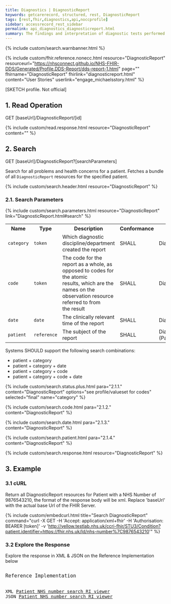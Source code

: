 ```yaml
---
title: Diagnostics | DiagnosticReport
keywords: getcarerecord, structured, rest, DiagnosticReport
tags: [rest,fhir,diagnostics,api,noccprofile]
sidebar: accessrecord_rest_sidebar
permalink: api_diagnostics_diagnosticreport.html
summary: The findings and interpretation of diagnostic tests performed on patients, groups of patients, devices, and locations, and/or specimens derived from these. The report includes clinical context such as requesting and provider information, and some mix of atomic results, images, textual and coded interpretations, and formatted representation of diagnostic reports.
---
```

{% include custom/search.warnbanner.html %}

{% include custom/fhir.reference.nonecc.html resource="DiagnosticReport" resourceurl="https://nhsconnect.github.io/NHS-FHIR-DDS/Generated/Profile.DDS-Report/dds-report-1.html" page="" fhirname="DiagnosticReport" fhirlink="diagnosticreport.html" content="User Stories" userlink="engage_michaelsstory.html" %}

[SKETCH profile. Not official]

## 1. Read Operation ##

<div markdown="span" class="alert alert-success" role="alert">
GET [baseUrl]/DiagnosticReport/[id]</div>

{% include custom/read.response.html resource="DiagnosticReport" content="" %}

## 2. Search ##

<div markdown="span" class="alert alert-success" role="alert">
GET [baseUrl]/DiagnosticReport?[searchParameters]</div>

Search for all problems and health concerns for a patient. Fetches a bundle of all `DiagnosticReport` resources for the specified patient.

{% include custom/search.header.html resource="DiagnosticReport" %}

### 2.1. Search Parameters ###

{% include custom/search.parameters.html resource="DiagnosticReport" link="DiagnosticReport.html#search" %}

<table style="min-width:100%;width:100%">
<tr id="clinical">
    <th style="width:15%;">Name</th>
    <th style="width:15%;">Type</th>
    <th style="width:40%;">Description</th>
    <th style="width:5%;">Conformance</th>
    <th style="width:25%;">Path</th>
</tr>
<tr>
    <td><code class="highlighter-rouge">category</code></td>
    <td><code class="highlighter-rouge">token</code></td>
    <td>Which diagnostic discipline/department created the report</td>
    <td>SHALL</td>
    <td>DiagnosticReport.category</td>
</tr>
<tr>
    <td><code class="highlighter-rouge">code</code></td>
    <td><code class="highlighter-rouge">token</code></td>
    <td>The code for the report as a whole, as opposed to codes for the atomic <br> results, which are the names on the observation resource referred to from <br> the result</td>
    <td>SHALL</td>
    <td>DiagnosticReport.code</td>
</tr>
<tr>
    <td><code class="highlighter-rouge">date</code></td>
    <td><code class="highlighter-rouge">date</code></td>
    <td>The clinically relevant time of the report</td>
    <td>SHALL</td>
    <td>DiagnosticReport.effective[x]</td>
</tr>
<tr>
    <td><code class="highlighter-rouge">patient</code></td>
    <td><code class="highlighter-rouge">reference</code></td>
    <td>The subject of the report</td>
    <td>SHALL</td>
    <td>DiagnosticReport.subject <br> (Patient)</td>
</tr>
</table>

Systems SHOULD support the following search combinations:

* patient + category
* patient + category + date
* patient + category + code
* patient + category + code + date

{% include custom/search.status.plus.html para="2.1.1." content="DiagnosticReport" options="see profile/valueset for codes" selected="final" name="category" %}

{% include custom/search.code.html para="2.1.2." content="DiagnosticReport" %}

{% include custom/search.date.html para="2.1.3." content="DiagnosticReport" %}

{% include custom/search.patient.html para="2.1.4." content="DiagnosticReport" %}

{% include custom/search.response.html resource="DiagnosticReport" %}



## 3. Example ##

<h3 id="32-response-headers">3.1 cURL</h3>

Return all DiagnosticReport resources for Patient with a NHS Number of 9876543210, the format of the response body will be xml. Replace 'baseUrl' with the actual base Url of the FHIR Server.

{% include custom/embedcurl.html title="Search DiagnosticReport" command="curl -X GET -H 'Accept: application/xml+fhir' -H 'Authorisation: BEARER [token]' -v 'http://yellow.testlab.nhs.uk/ccri-fhir/STU3/Condition?patient.identifier=https://fhir.nhs.uk/Id/nhs-number%7C9876543210'" %}


<h3 id="32-response-headers">3.2 Explore the Response</h3>

Explore the response in XML & JSON on the Reference Implementation below
<div class="language-http highlighter-rouge">
<pre class="highlight">
<p style="font-size: 110%;">Reference Implementation</p>
XML <a target="_blank" href="{{ site.fhir_ref_impl }}search?serverId=home&pretty=true&resource=Patient&param.0.qualifier=&param.0.0=https%3A%2F%2Ffhir.nhs.uk%2FId%2Fnhs-number&param.0.1=9876543210&param.0.name=identifier&param.0.type=token&sort_by=&sort_direction=&resource-search-limit=&encoding=xml">Patient NHS number search RI viewer</a>
JSON <a target="_blank" href="{{ site.fhir_ref_impl }}search?serverId=home&pretty=true&resource=Patient&param.0.qualifier=&param.0.0=https%3A%2F%2Ffhir.nhs.uk%2FId%2Fnhs-number&param.0.1=9876543210&param.0.name=identifier&param.0.type=token&sort_by=&sort_direction=&resource-search-limit=&encoding=json">Patient NHS number search RI viewer</a>
</pre>
</div>

